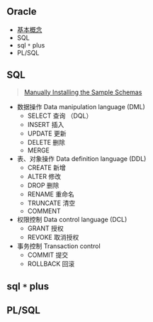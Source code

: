 ## Oracle ##

  * [基本概念](DataBaseSTU.md)
  * SQL
  * sql `*` plus
  * PL/SQL

## SQL ##

> [Manually Installing the Sample Schemas](http://download.oracle.com/docs/cd/B13789_01/server.101/b10771/installation002.htm)

  * 数据操作 Data manipulation language (DML)
    * SELECT 查询 （DQL）
    * INSERT 插入
    * UPDATE 更新
    * DELETE 删除
    * MERGE
  * 表、对象操作 Data definition language (DDL)
    * CREATE 新增
    * ALTER  修改
    * DROP   删除
    * RENAME 重命名
    * TRUNCATE 清空
    * COMMENT
  * 权限控制 Data control language (DCL)
    * GRANT 授权
    * REVOKE 取消授权
  * 事务控制 Transaction control
    * COMMIT 提交
    * ROLLBACK 回滚

## sql `*` plus ##

## PL/SQL ##